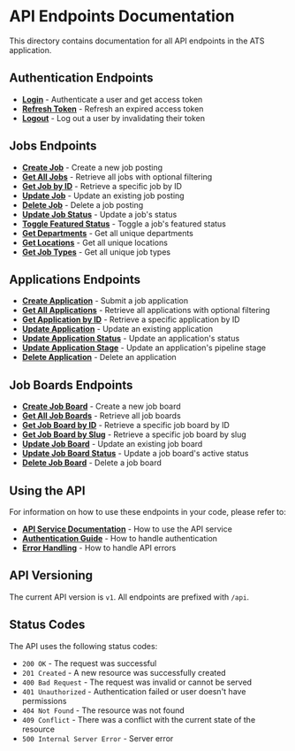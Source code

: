 # API Endpoints Documentation

This directory contains documentation for all API endpoints in the ATS application.

## Authentication Endpoints

- **[Login](/docs/api/endpoints/auth/login.md)** - Authenticate a user and get access token
- **[Refresh Token](/docs/api/endpoints/auth/refresh.md)** - Refresh an expired access token
- **[Logout](/docs/api/endpoints/auth/logout.md)** - Log out a user by invalidating their token

## Jobs Endpoints

- **[Create Job](/docs/api/endpoints/jobs/create.md)** - Create a new job posting
- **[Get All Jobs](/docs/api/endpoints/jobs/get-all.md)** - Retrieve all jobs with optional filtering
- **[Get Job by ID](/docs/api/endpoints/jobs/get-by-id.md)** - Retrieve a specific job by ID
- **[Update Job](/docs/api/endpoints/jobs/update.md)** - Update an existing job posting
- **[Delete Job](/docs/api/endpoints/jobs/delete.md)** - Delete a job posting
- **[Update Job Status](/docs/api/endpoints/jobs/update-status.md)** - Update a job's status
- **[Toggle Featured Status](/docs/api/endpoints/jobs/toggle-featured.md)** - Toggle a job's featured status
- **[Get Departments](/docs/api/endpoints/jobs/get-departments.md)** - Get all unique departments
- **[Get Locations](/docs/api/endpoints/jobs/get-locations.md)** - Get all unique locations
- **[Get Job Types](/docs/api/endpoints/jobs/get-job-types.md)** - Get all unique job types

## Applications Endpoints

- **[Create Application](/docs/api/endpoints/applications/create.md)** - Submit a job application
- **[Get All Applications](/docs/api/endpoints/applications/get-all.md)** - Retrieve all applications with optional filtering
- **[Get Application by ID](/docs/api/endpoints/applications/get-by-id.md)** - Retrieve a specific application by ID
- **[Update Application](/docs/api/endpoints/applications/update.md)** - Update an existing application
- **[Update Application Status](/docs/api/endpoints/applications/update-status.md)** - Update an application's status
- **[Update Application Stage](/docs/api/endpoints/applications/update-stage.md)** - Update an application's pipeline stage
- **[Delete Application](/docs/api/endpoints/applications/delete.md)** - Delete an application

## Job Boards Endpoints

- **[Create Job Board](/docs/api/endpoints/job-boards/create.md)** - Create a new job board
- **[Get All Job Boards](/docs/api/endpoints/job-boards/get-all.md)** - Retrieve all job boards
- **[Get Job Board by ID](/docs/api/endpoints/job-boards/get-by-id.md)** - Retrieve a specific job board by ID
- **[Get Job Board by Slug](/docs/api/endpoints/job-boards/get-by-slug.md)** - Retrieve a specific job board by slug
- **[Update Job Board](/docs/api/endpoints/job-boards/update.md)** - Update an existing job board
- **[Update Job Board Status](/docs/api/endpoints/job-boards/update-status.md)** - Update a job board's active status
- **[Delete Job Board](/docs/api/endpoints/job-boards/delete.md)** - Delete a job board

## Using the API

For information on how to use these endpoints in your code, please refer to:

- **[API Service Documentation](/docs/api/services/api-service.md)** - How to use the API service
- **[Authentication Guide](/docs/api/services/auth-service.md)** - How to handle authentication
- **[Error Handling](/docs/api/services/error-handling.md)** - How to handle API errors

## API Versioning

The current API version is `v1`. All endpoints are prefixed with `/api`.

## Status Codes

The API uses the following status codes:

- `200 OK` - The request was successful
- `201 Created` - A new resource was successfully created
- `400 Bad Request` - The request was invalid or cannot be served
- `401 Unauthorized` - Authentication failed or user doesn't have permissions
- `404 Not Found` - The resource was not found
- `409 Conflict` - There was a conflict with the current state of the resource
- `500 Internal Server Error` - Server error 